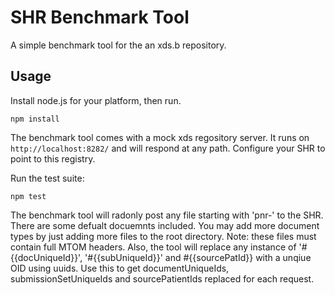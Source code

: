 SHR Benchmark Tool
==================

A simple benchmark tool for the an xds.b repository.

Usage
-----

Install node.js for your platform, then run.

`npm install`

The benchmark tool comes with a mock xds regository server. It runs on `http://localhost:8282/` and will respond at any path. Configure your SHR to point to this registry.

Run the test suite:

`npm test`

The benchmark tool will radonly post any file starting with 'pnr-' to the SHR. There are some defualt docuemnts included. You may add more document types by just adding more files to the root directory. Note: these files must contain full MTOM headers. Also, the tool will replace any instance of '#{{docUniqueId}}', '#{{subUniqueId}}' and #{{sourcePatId}} with a unqiue OID using uuids. Use this to get documentUniqueIds, submissionSetUniqueIds and sourcePatientIds replaced for each request.
